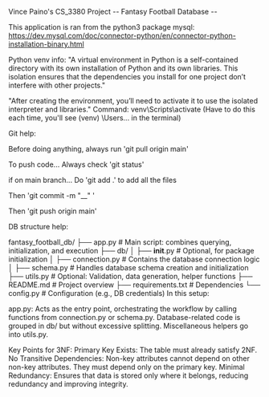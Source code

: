 Vince Paino's CS_3380 Project
-- Fantasy Football Database --

This application is ran from the python3 package mysql:
https://dev.mysql.com/doc/connector-python/en/connector-python-installation-binary.html












Python venv info:
"A virtual environment in Python is a self-contained directory with its own installation 
of Python and its own libraries. This isolation ensures that the dependencies you install 
for one project don’t interfere with other projects."

"After creating the environment, you’ll need to activate it to use the isolated interpreter and libraries."
Command: venv\Scripts\activate (Have to do this each time, you'll see (venv) \Users\... in the terminal)

Git help:

Before doing anything, always run
'git pull origin main'

To push code...
Always check 'git status'

if on main branch...
Do 'git add .' to add all the files 

Then 'git commit -m "__" '

Then 'git push origin main'


DB structure help:

fantasy_football_db/
├── app.py                # Main script: combines querying, initialization, and execution
├── db/
│   ├── __init__.py       # Optional, for package initialization
│   ├── connection.py     # Contains the database connection logic
│   ├── schema.py         # Handles database schema creation and initialization
├── utils.py              # Optional: Validation, data generation, helper functions
├── README.md             # Project overview
├── requirements.txt      # Dependencies
└── config.py             # Configuration (e.g., DB credentials)
In this setup:

app.py: Acts as the entry point, orchestrating the workflow by calling functions from connection.py or schema.py.
Database-related code is grouped in db/ but without excessive splitting.
Miscellaneous helpers go into utils.py.

Key Points for 3NF:
Primary Key Exists: The table must already satisfy 2NF.
No Transitive Dependencies: Non-key attributes cannot depend on other non-key attributes. They must depend only on the primary key.
Minimal Redundancy: Ensures that data is stored only where it belongs, reducing redundancy and improving integrity.


